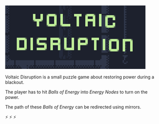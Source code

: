 ![Voltaic Disruption](./misc/title.gif)

Voltaic Disruption is a small puzzle game about restoring power during a blackout.

The player has to hit _Balls of Energy_ into _Energy Nodes_ to turn on the power.

The path of these _Balls of Energy_ can be redirected using mirrors.

:zap: :zap: :zap:
